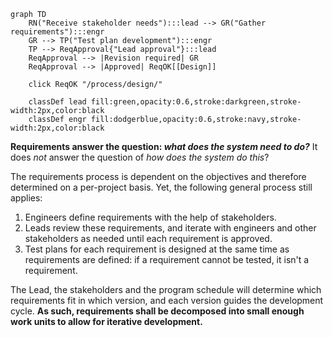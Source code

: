 ```mermaid
graph TD
    RN("Receive stakeholder needs"):::lead --> GR("Gather requirements"):::engr
    GR --> TP("Test plan development"):::engr
    TP --> ReqApproval{"Lead approval"}:::lead
    ReqApproval --> |Revision required| GR
    ReqApproval --> |Approved| ReqOK[[Design]]

    click ReqOK "/process/design/"

    classDef lead fill:green,opacity:0.6,stroke:darkgreen,stroke-width:2px,color:black
    classDef engr fill:dodgerblue,opacity:0.6,stroke:navy,stroke-width:2px,color:black
```

**Requirements answer the question: _what does the system need to do?_** It does _not_ answer the question of _how does the system do this_?

The requirements process is dependent on the objectives and therefore determined on a per-project basis. Yet, the following general process still applies:

1. Engineers define requirements with the help of stakeholders.
2. Leads review these requirements, and iterate with engineers and other stakeholders as needed until each requirement is approved.
3. Test plans for each requirement is designed at the same time as requirements are defined: if a requirement cannot be tested, it isn't a requirement.

The Lead, the stakeholders and the program schedule will determine which requirements fit in which version, and each version guides the development cycle. **As such, requirements shall be decomposed into small enough work units to allow for iterative development.**
